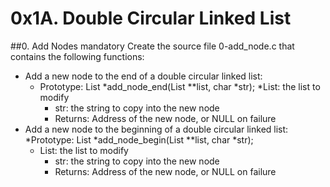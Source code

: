 # 0x1A. Double Circular Linked List
##0. Add Nodes mandatory
Create the source file 0-add_node.c that contains the following functions:

* Add a new node to the end of a double circular linked list:
    * Prototype: List *add_node_end(List **list, char *str);
    *List: the list to modify
        * str: the string to copy into the new node
        * Returns: Address of the new node, or NULL on failure
* Add a new node to the beginning of a double circular linked list:
    *Prototype: List *add_node_begin(List **list, char *str);
    * List: the list to modify
        * str: the string to copy into the new node
        * Returns: Address of the new node, or NULL on failure

